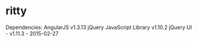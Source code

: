 # ritty

Dependencies:
	AngularJS v1.3.13
	jQuery JavaScript Library v1.10.2
	jQuery UI - v1.11.3 - 2015-02-27
